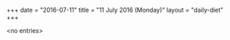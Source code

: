 +++
date = "2016-07-11"
title = "11 July 2016 (Monday)"
layout = "daily-diet"
+++


\<no entries\>

